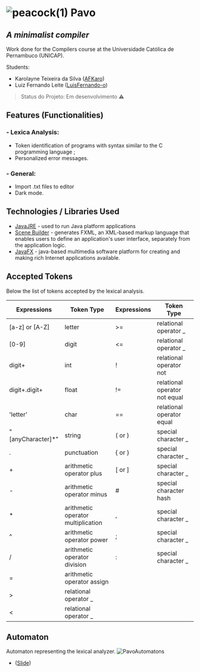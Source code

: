# ![peacock(1)](https://user-images.githubusercontent.com/58193125/111029765-30858580-83dd-11eb-8626-ee9465888424.png) Pavo 
## _A minimalist compiler_
Work done for the Compilers course at the Universidade Católica de Pernambuco (UNICAP).

Students:
- Karolayne Teixeira da Silva ([AFKaro](https://github.com/AFKaro))
- Luiz Fernando Leite ([LuisFernando-o](https://github.com/LuizFernando-o))

> Status do Projeto: Em desenvolvimento :warning:

## Features (Functionalities)
### - Lexica Analysis:
- Token identification of programs with syntax similar to the C programming language ;
- Personalized error messages.
### - General:
- Import .txt files to editor
- Dark mode. 

## Technologies / Libraries Used 

- [JavaJRE] - used to run Java platform applications 
- [Scene Builder] - generates FXML, an XML-based markup language that enables users to define an application's user interface, separately from the application logic.
- [JavaFX] - java-based multimedia software platform for creating and making rich Internet applications available.

## Accepted Tokens 

Below the list of tokens accepted by the lexical analysis.

| Expressions | Token Type | Expressions| Token Type |
| ------ | ------ | ------ | ------
| [a-z] or [A-Z] | letter |  >= | relational operator _ |
| [0-9] | digit | <= | relational operator _ |
| digit+ | int | ! | relational operator not |
| digit+.digit+ | float | != | relational operator not equal |
| 'letter' | char | == | relational operator equal |
| "[anyCharacter]*"| string | ( or ) | special character _ |
| . | punctuation | { or } | special character _ |
| + | arithmetic operator plus | [ or ] | special character _ |
| - | arithmetic operator minus | # | special character hash |
| * | arithmetic operator multiplication | , | special character _ |
| ^ | arithmetic operator power | ; | special character _ |
| / | arithmetic operator division | : | special character _ |
| = | arithmetic operator assign |
| > | relational operator _ |
| < | relational operator _ |

## Automaton
Automaton representing the lexical analyzer.
![PavoAutomatons](https://user-images.githubusercontent.com/58193125/111038152-32177380-8406-11eb-939e-ac937a65fb86.gif)
- ([Slide](https://github.com/AFKaro/Pavo/tree/main/docs))



[//]: # (These are reference links used in the body of this note and get stripped out when the markdown processor does its job. There is no need to format nicely because it shouldn't be seen. Thanks SO - http://stackoverflow.com/questions/4823468/store-comments-in-markdown-syntax)

   [JavaJRE]: <https://www.java.com/pt-BR/download/manual.jsp>
   [Scene Builder]: <https://gluonhq.com/products/scene-builder/>
   [JavaFX]: <https://openjfx.io/>

